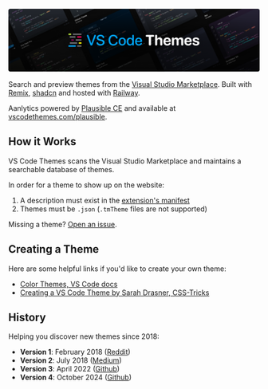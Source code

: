 [![vscodethemes](public/banner.png)](https://vscodethemes.com)

Search and preview themes from the [Visual Studio Marketplace](https://marketplace.visualstudio.com/search?target=VSCode&category=Themes&sortBy=Installs). Built with [Remix](https://remix.run/), [shadcn](https://ui.shadcn.com/) and hosted with [Railway](https://railway.app/).

Aanlytics powered by [Plausible CE](https://plausible.io/docs/self-hosting) and available at [vscodethemes.com/plausible](https://vscodethemes.com/plausible).

## How it Works

VS Code Themes scans the Visual Studio Marketplace and maintains a searchable database of themes.

In order for a theme to show up on the website:

1. A description must exist in the [extension's manifest](https://code.visualstudio.com/api/references/extension-manifest)
2. Themes must be `.json` (`.tmTheme` files are not supported)

Missing a theme? [Open an issue](https://github.com/vscodethemes/web/issues/new).


## Creating a Theme

Here are some helpful links if you'd like to create your own theme:

- [Color Themes, VS Code docs](https://code.visualstudio.com/docs/getstarted/themes)
- [Creating a VS Code Theme by Sarah Drasner, CSS-Tricks](https://css-tricks.com/creating-a-vs-code-theme/)

## History

Helping you discover new themes since 2018:

- **Version 1**: February 2018 ([Reddit](https://www.reddit.com/r/vscode/comments/7y79e4/preview_vscode_themes_before_installing_them/))
- **Version 2**: July 2018 ([Medium](https://hackernoon.com/announcing-vscodethemes-4544f50c2b5b))
- **Version 3**: April 2022 ([Github](https://github.com/vscodethemes/web/pull/228))
- **Version 4**: October 2024 ([Github](https://github.com/vscodethemes/web/pull/284))
